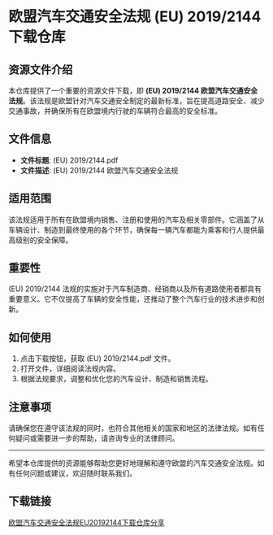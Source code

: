 # 欧盟汽车交通安全法规 (EU) 2019/2144 下载仓库

## 资源文件介绍

本仓库提供了一个重要的资源文件下载，即 **(EU) 2019/2144 欧盟汽车交通安全法规**。该法规是欧盟针对汽车交通安全制定的最新标准，旨在提高道路安全、减少交通事故，并确保所有在欧盟境内行驶的车辆符合最高的安全标准。

## 文件信息

- **文件标题**: (EU) 2019/2144.pdf
- **文件描述**: (EU) 2019/2144 欧盟汽车交通安全法规

## 适用范围

该法规适用于所有在欧盟境内销售、注册和使用的汽车及相关零部件。它涵盖了从车辆设计、制造到最终使用的各个环节，确保每一辆汽车都能为乘客和行人提供最高级别的安全保障。

## 重要性

(EU) 2019/2144 法规的实施对于汽车制造商、经销商以及所有道路使用者都具有重要意义。它不仅提高了车辆的安全性能，还推动了整个汽车行业的技术进步和创新。

## 如何使用

1. 点击下载按钮，获取 (EU) 2019/2144.pdf 文件。
2. 打开文件，详细阅读法规内容。
3. 根据法规要求，调整和优化您的汽车设计、制造和销售流程。

## 注意事项

请确保您在遵守该法规的同时，也符合其他相关的国家和地区的法律法规。如有任何疑问或需要进一步的帮助，请咨询专业的法律顾问。

---

希望本仓库提供的资源能够帮助您更好地理解和遵守欧盟的汽车交通安全法规。如有任何问题或建议，欢迎随时联系我们。

## 下载链接

[欧盟汽车交通安全法规EU20192144下载仓库分享](https://pan.quark.cn/s/3deb0e9fc8c4)
